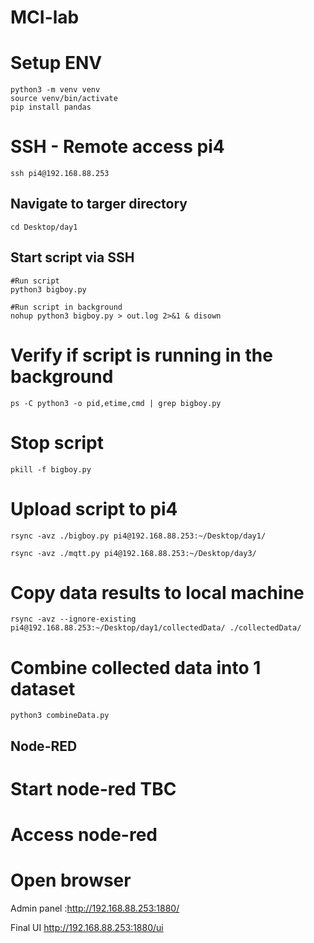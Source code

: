 # MCI-lab

# Setup ENV

```
python3 -m venv venv
source venv/bin/activate
pip install pandas
```

# SSH - Remote access pi4

```
ssh pi4@192.168.88.253
```

## Navigate to targer directory

```
cd Desktop/day1
```

## Start script via SSH

```
#Run script
python3 bigboy.py

#Run script in background
nohup python3 bigboy.py > out.log 2>&1 & disown
```

# Verify if script is running in the background

```
ps -C python3 -o pid,etime,cmd | grep bigboy.py
```

# Stop script

```
pkill -f bigboy.py
```

# Upload script to pi4

```
rsync -avz ./bigboy.py pi4@192.168.88.253:~/Desktop/day1/

rsync -avz ./mqtt.py pi4@192.168.88.253:~/Desktop/day3/
```

# Copy data results to local machine

```
rsync -avz --ignore-existing pi4@192.168.88.253:~/Desktop/day1/collectedData/ ./collectedData/
```

# Combine collected data into 1 dataset

```
python3 combineData.py

```

## Node-RED

# Start node-red TBC

# Access node-red

# Open browser

Admin panel :http://192.168.88.253:1880/

Final UI http://192.168.88.253:1880/ui
